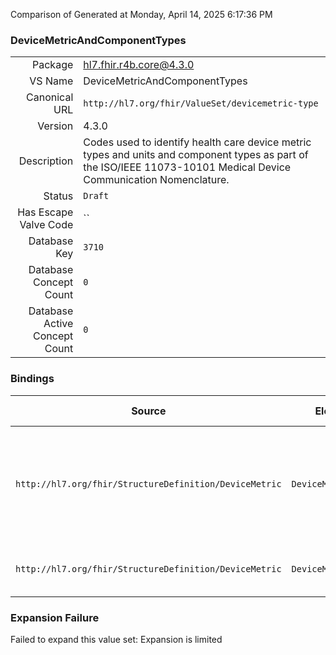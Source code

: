 Comparison of 
Generated at Monday, April 14, 2025 6:17:36 PM

### DeviceMetricAndComponentTypes

|      |     |
| ---: | --- |
| Package | hl7.fhir.r4b.core@4.3.0 |
| VS Name | DeviceMetricAndComponentTypes |
| Canonical URL | `http://hl7.org/fhir/ValueSet/devicemetric-type` |
| Version | 4.3.0 |
| Description | Codes used to identify health care device metric types and units and component types as part of the ISO/IEEE 11073-10101 Medical Device Communication Nomenclature. |
| Status | `Draft` |
| Has Escape Valve Code | `` |
| Database Key | `3710` |
| Database Concept Count | `0` |
| Database Active Concept Count | `0` |
### Bindings

| Source | Element | Binding | Strength | Element Short |
| ------ | ------- | ------- | -------- | ------------- |
| `http://hl7.org/fhir/StructureDefinition/DeviceMetric` | `DeviceMetric.type` | `http://hl7.org/fhir/ValueSet/devicemetric-type` | `Preferred` | Identity of metric, for example Heart Rate or PEEP Setting |
| `http://hl7.org/fhir/StructureDefinition/DeviceMetric` | `DeviceMetric.unit` | `http://hl7.org/fhir/ValueSet/devicemetric-type` | `Preferred` | Unit of Measure for the Metric |

### Expansion Failure

Failed to expand this value set: Expansion is limited
